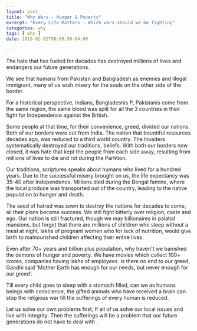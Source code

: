 ```yaml
---
layout: post
title: "Why Wars - Hunger & Poverty"
excerpt: "Every Life Matters - Which wars should we be fighting"
categories: why
tags: [ why ]
date: 2019-02-02T08:08:50-04:00

---
```


The hate that has fueled for decades has destroyed millions of lives and endangers our future generations.


We see that humans from Pakistan and Bangladesh as enemies and illegal immigrant, many of us wish misery
for the souls on the other side of the border.

For a historical perspective, Indians, Bangladeshis P, Pakistanis come from the same region, the same blood was split
for all the 3 countries in their fight for Independence against the British.

Some people at that time, for their convenience, greed, divided our nations. Both of our borders were cut from
India. The nation that bountiful resources decades ago, was reduced to a third world country. The Invaders systematically
destroyed our traditions, beliefs. With both our borders now closed, it was hate that kept the people from each side away,
resulting from millions of lives to die and rot during the Partition.

Our traditions, scriptures speaks about humans who lived for a hundred years. Due to the successful misery brought on us,
the life expectancy was 35-40 after Independence. Millions died during the Bengal famine, where the local produce
was transported out of the country, leading to the native population to hunger and death.

The seed of hatred was sown to destroy the nations for decades to come, all their plans became success.
We still fight bitterly over religion, caste and ego. Our nation is still fractured, though we may billionaires in
palatial mansions, but forget that there are millions of children who sleep without a meal at night, lakhs of pregnant
women who for lack of nutrition, would give birth to malnourished children affecting their entire lives.

Even after 70+ years and billion plus population, why haven't we banished the demons of hunger and poverty.
We have movies which collect 100+ crores, companies having lakhs of employees. Is there no end to our greed,
Gandhi said 'Mother Earth has enough for our needs, but never enough for our greed'.

Till every child goes to sleep with a stomach filled, can we as humans beings with conscience, the gifted animals who
have received a brain can stop the religious war till the sufferings of every human is reduced.

Let us solve our own problems first, If all of us solve our local issues and live with integrity.
Then the sufferings will be a problem that our future generations do not have to deal with .
